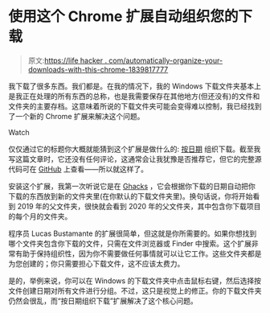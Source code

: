 # 使用这个 Chrome 扩展自动组织您的下载

> 原文:[https://life hacker . com/automatically-organize-your-downloads-with-this-chrome-1839817777](https://lifehacker.com/automatically-organize-your-downloads-with-this-chrome-1839817777)

我下载了很多东西。我们都是。在我的情况下，我的 Windows 下载文件夹基本上是我正在处理的所有东西的总称，也是我需要保存在其他地方(但还没有)的文件和文件夹的主要存档。这意味着所说的下载文件夹可能会变得难以控制，我已经找到了一个新的 Chrome 扩展来解决这个问题。

Watch

仅仅通过它的标题你大概就能猜到这个扩展是做什么的: [按日期](https://chrome.google.com/webstore/detail/organize-downloads-by-dat/ipjljbilkibpncgnagphiamkkdilbbki?hl=en) 组织下载。截至我写这篇文章时，它还没有任何评论，这通常会让我犹豫是否推荐它，但它的完整源代码可在 [GitHub](https://github.com/Luc45/Organize-Downloads-by-Date-Chrome-Extension) 上查看——所以就这样了。

安装这个扩展，我第一次听说它是在 [Ghacks](https://www.ghacks.net/2019/11/04/save-downloads-in-chrome-to-date-folders-automatically/) ，它会根据你下载的日期自动把你下载的东西放到新的文件夹里(在你默认的下载文件夹里)。换句话说，你将开始看到 2019 年的父文件夹，很快就会看到 2020 年的父文件夹，其中包含你下载项目的每个月的文件夹。

程序员 Lucas Bustamante 的扩展很简单，但这就是你所需要的。如果你想找到哪个文件夹包含你下载的文件，只需在文件浏览器或 Finder 中搜索。这个扩展非常有助于保持组织性，因为你不需要做任何事情就可以让它工作。这些文件夹都是为您创建的；你只需要担心下载文件，这不应该太费力。

是的，举例来说，你可以在 Windows 的下载文件夹中点击鼠标右键，然后选择按文件创建日期对所有文件进行分组。不过，这只是视觉上的修正。你的下载文件夹仍然会很乱，而“按日期组织下载”扩展解决了这个核心问题。